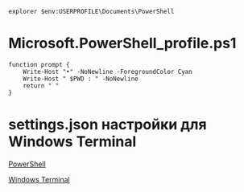 ```shell
explorer $env:USERPROFILE\Documents\PowerShell
```

# Microsoft.PowerShell_profile.ps1

```shell
function prompt {
    Write-Host "•" -NoNewline -ForegroundColor Cyan
    Write-Host " $PWD : " -NoNewline
    return " "
}
```

# settings.json настройки для Windows Terminal

[PowerShell](https://www.microsoft.com/store/productId/9MZ1SNWT0N5D?ocid=pdpshare)

[Windows Terminal](https://www.microsoft.com/store/productId/9N0DX20HK701?ocid=pdpshare)

